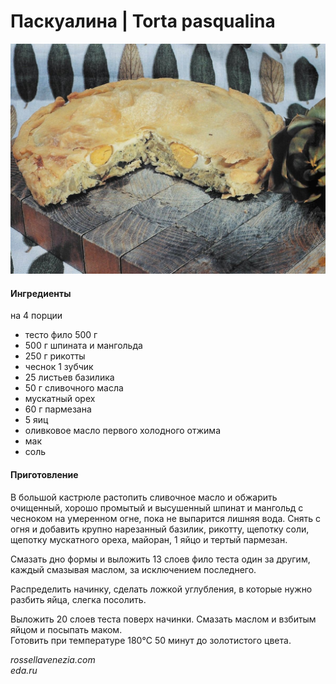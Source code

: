 ﻿---
image: ../pics/photo_2024-04-21_16-13-53.jpg
---
# Паскуалина \| Torta pasqualina

![Паскуалина](../pics/photo_2024-04-21_16-13-53.jpg)

#### Ингредиенты
на 4 порции

* тесто фило 500 г
* 500 г шпината и мангольда
* 250 г рикотты
* чеснок 1 зубчик
* 25 листьев базилика
* 50 г сливочного масла
* мускатный орех
* 60 г пармезана
* 5 яиц
* оливковое масло первого холодного отжима
* мак
* соль

#### Приготовление

В большой кастрюле растопить сливочное масло и обжарить очищенный, хорошо промытый и высушенный шпинат и мангольд с чесноком на умеренном огне, пока не выпарится лишняя вода. Снять с огня и добавить крупно нарезанный базилик, рикотту, щепотку соли, щепотку мускатного ореха, майоран, 1 яйцо и тертый пармезан.

Смазать дно формы и выложить 13 слоев фило теста один за другим, каждый смазывая маслом, за исключением последнего.

Распределить начинку, сделать ложкой углубления, в которые нужно разбить яйца, слегка посолить.

Выложить 20 слоев теста поверх начинки. Смазать маслом и взбитым яйцом и посыпать маком.  
Готовить при температуре 180°C 50 минут до золотистого цвета.

*rossellavenezia.com*  
*eda.ru*
